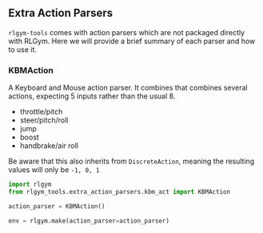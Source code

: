## Extra Action Parsers

`rlgym-tools` comes with action parsers which are not packaged directly with RLGym. Here we will provide a brief summary of each parser and how to use it.


### KBMAction

A Keyboard and Mouse action parser. It combines that combines several actions, expecting 5 inputs rather
than the usual 8.

* throttle/pitch
* steer/pitch/roll
* jump
* boost
* handbrake/air roll

Be aware that this also inherits from `DiscreteAction`, meaning the resulting values will only be `-1, 0, 1`

```python
import rlgym
from rlgym_tools.extra_action_parsers.kbm_act import KBMAction

action_parser = KBMAction()

env = rlgym.make(action_parser=action_parser)
```